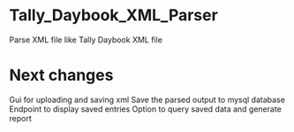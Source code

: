 # Tally_Daybook_XML_Parser
Parse XML file like Tally Daybook XML file



# Next changes
Gui for uploading and saving xml 
Save the parsed output to mysql database
Endpoint to display saved entries
Option to query saved data and generate report

